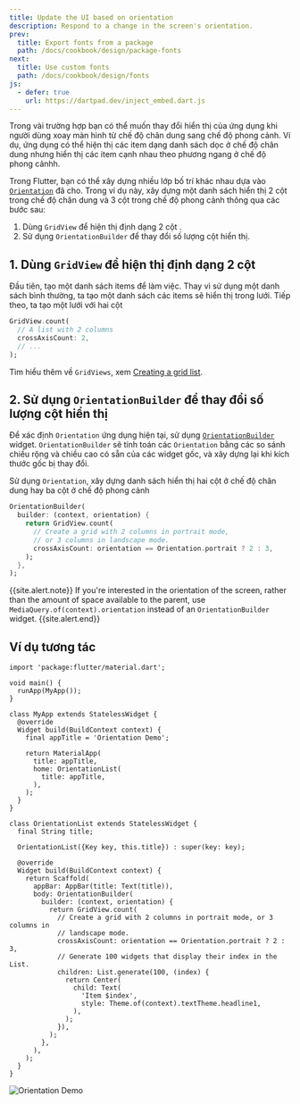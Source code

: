 ```yaml
---
title: Update the UI based on orientation
description: Respond to a change in the screen's orientation.
prev:
  title: Export fonts from a package
  path: /docs/cookbook/design/package-fonts
next:
  title: Use custom fonts
  path: /docs/cookbook/design/fonts
js:
  - defer: true
    url: https://dartpad.dev/inject_embed.dart.js
---
```


Trong vài trường hợp bạn có thể muốn thay đổi hiển thị của ứng dụng khi người dùng xoay màn hình từ chế độ chân dung sang chế độ phong cảnh. Ví dụ, ứng dụng có thể hiện thị các item dạng danh sách dọc ở chế độ chân dung nhưng hiển thị các item cạnh nhau theo phương ngang ở chế độ phong cảnhh.

Trong Flutter, bạn có thể xây dựng nhiều lớp bố trí khác nhau dựa vào [`Orientation`][] đã cho.
Trong ví dụ này, xây dựng một danh sách hiển thị 2 cột trong chế độ chân dung và 3 cột trong chế độ phong cảnh thông qua các bước sau:

  1. Dùng `GridView` để hiện thị định dạng 2 cột .
  2. Sử dụng `OrientationBuilder` để thay đổi số lượng cột hiển thị.

## 1. Dùng `GridView` để hiện thị định dạng 2 cột

Đầu tiên, tạo một danh sách items để làm việc. Thay vì sử dụng một danh sách bình thường, ta tạo một danh sách các items sẽ hiển thị trong lưới. Tiếp theo, ta tạo một lưới với hai cột

<!-- skip -->
```dart
GridView.count(
  // A list with 2 columns
  crossAxisCount: 2,
  // ...
);
```

Tìm hiểu thêm về `GridViews`, xem [Creating a grid list][].

## 2. Sử dụng `OrientationBuilder` để thay đổi số lượng cột hiển thị

Để xác định `Orientation`  ứng dụng hiện tại, sử dụng
[`OrientationBuilder`][] widget.
 `OrientationBuilder` sẽ tính toán các `Orientation` bằng các so sánh chiều rộng và chiều cao có sẵn của các widget gốc, và xây dựng lại khi kích thước gốc bị thay đổi.

Sử dụng `Orientation`, xây dựng danh sách hiển thị hai cột ở chế độ chân dung hay ba cột ở chế độ phong cảnh

<!-- skip -->
```dart
OrientationBuilder(
  builder: (context, orientation) {
    return GridView.count(
      // Create a grid with 2 columns in portrait mode,
      // or 3 columns in landscape mode.
      crossAxisCount: orientation == Orientation.portrait ? 2 : 3,
    );
  },
);
```

{{site.alert.note}}
  If you're interested in the orientation of the screen,
  rather than the amount of space available to the parent,
  use `MediaQuery.of(context).orientation` instead of an
  `OrientationBuilder` widget.
{{site.alert.end}}

## Ví dụ tương tác

```run-dartpad:theme-light:mode-flutter:run-true:width-100%:height-500px:split-60:ga_id-interactive_example
import 'package:flutter/material.dart';

void main() {
  runApp(MyApp());
}

class MyApp extends StatelessWidget {
  @override
  Widget build(BuildContext context) {
    final appTitle = 'Orientation Demo';

    return MaterialApp(
      title: appTitle,
      home: OrientationList(
        title: appTitle,
      ),
    );
  }
}

class OrientationList extends StatelessWidget {
  final String title;

  OrientationList({Key key, this.title}) : super(key: key);

  @override
  Widget build(BuildContext context) {
    return Scaffold(
      appBar: AppBar(title: Text(title)),
      body: OrientationBuilder(
        builder: (context, orientation) {
          return GridView.count(
            // Create a grid with 2 columns in portrait mode, or 3 columns in
            // landscape mode.
            crossAxisCount: orientation == Orientation.portrait ? 2 : 3,
            // Generate 100 widgets that display their index in the List.
            children: List.generate(100, (index) {
              return Center(
                child: Text(
                  'Item $index',
                  style: Theme.of(context).textTheme.headline1,
                ),
              );
            }),
          );
        },
      ),
    );
  }
}
```

<noscript>
  <img src="/images/cookbook/orientation.gif" alt="Orientation Demo" class="site-mobile-screenshot" />
</noscript>


[Creating a grid list]: /docs/cookbook/lists/grid-lists
[`Orientation`]: {{site.api}}/flutter/widgets/Orientation-class.html
[`OrientationBuilder`]: {{site.api}}/flutter/widgets/OrientationBuilder-class.html
